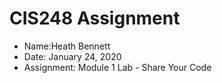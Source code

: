 # CIS248 Assignment #

- Name:Heath Bennett   
- Date: January 24, 2020
- Assignment: Module 1 Lab - Share Your Code
